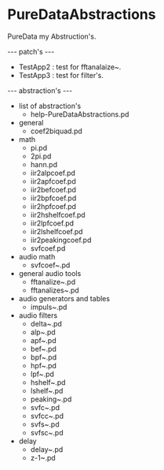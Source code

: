 # PureDataAbstractions

PureData my Abstruction's.

--- patch's ---
- TestApp2 : test for fftanalaize~.
- TestApp3 : test for filter's.

--- abstraction's ---
- list of abstraction's
  - help-PureDataAbstractions.pd
- general
  - coef2biquad.pd
- math
  - pi.pd
  - 2pi.pd
  - hann.pd
  - iir2alpcoef.pd
  - iir2apfcoef.pd
  - iir2befcoef.pd
  - iir2bpfcoef.pd
  - iir2hpfcoef.pd
  - iir2hshelfcoef.pd
  - iir2lpfcoef.pd
  - iir2lshelfcoef.pd
  - iir2peakingcoef.pd
  - svfcoef.pd
- audio math
  - svfcoef~.pd
- general audio tools
  - fftanalize~.pd
  - fftanalizes~.pd
- audio generators and tables
  - impuls~.pd
- audio filters
  - delta~.pd
  - alp~.pd
  - apf~.pd
  - bef~.pd
  - bpf~.pd
  - hpf~.pd
  - lpf~.pd
  - hshelf~.pd
  - lshelf~.pd
  - peaking~.pd
  - svfc~.pd
  - svfcc~.pd
  - svfs~.pd
  - svfsc~.pd
- delay
  - delay~.pd
  - z-1~.pd

